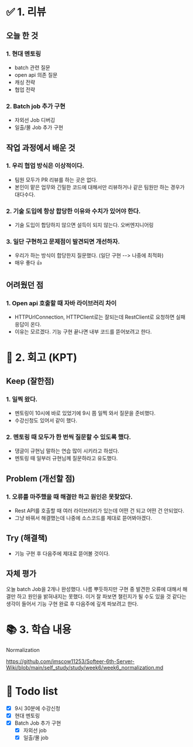 # ✅ 1. 리뷰
## 오늘 한 것
### 1. 현대 멘토링
- batch 관련 질문
- open api 의존 질문
- 캐싱 전략
- 협업 전략

### 2. Batch job 추가 구현
- 자외선 Job 디버깅
- 일출/몰 Job 추가 구현

## 작업 과정에서 배운 것
### 1. 우리 협업 방식은 이상적이다.
- 팀원 모두가 PR 리뷰를 하는 곳은 없다. 
- 본인이 맡은 업무와 긴밀한 코드에 대해서만 리뷰하거나 같은 팀원만 하는 경우가 대다수다. 

### 2. 기술 도입에 항상 합당한 이유와 수치가 있어야 한다. 
- 기술 도입이 합당하지 않으면 설득이 되지 않는다. 오버엔지니어링

### 3. 일단 구현하고 문제점이 발견되면 개선하자. 
- 우리가 하는 방식이 합당한지 질문했다. (일단 구현 --> 나중에 최적화)
- 매우 좋다 👍

## 어려웠던 점
### 1. Open api 호출할 때 자바 라이브러리 차이
- HTTPUrlConnection, HTTPClient로는 잘되는데 RestClient로 요청하면 실패 응답이 온다. 
- 이유는 모르겠다. 기능 구현 끝나면 내부 코드를 뜯어보려고 한다. 

# 🤔 2. 회고 (KPT)
## Keep (잘한점)
### 1. 일찍 왔다. 
- 멘토링이 10시에 바로 있었기에 9시 쯤 일찍 와서 질문을 준비했다. 
- 수강신청도 있어서 같이 했다. 

### 2. 멘토링 때 모두가 한 번씩 질문할 수 있도록 했다. 
- 댕글이 규현님 말하는 연습 많이 시키라고 하셨다. 
- 멘토링 때 일부러 규현님께 질문하라고 유도했다. 

## Problem (개선할 점)
### 1. 오류를 마주했을 때 해결만 하고 원인은 못찾았다. 
- Rest API를 호출할 때 여러 라이브러리가 있는데 어떤 건 되고 어떤 건 안되었다. 
- 그냥 바꿔서 해결했는데 나중에 소스코드를 제대로 뜯어봐야겠다. 

## Try (해결책)
- 기능 구현 후 다음주에 제대로 뜯어볼 것이다. 

## 자체 평가
오늘 batch Job을 2개나 완성했다. 나름 뿌듯하지만 구현 중 발견한 오류에 대해서 
해결만 하고 원인을 밝혀내지는 못했다. 이거 잘 파보면 챌린지가 될 수도 있을 것 같다는 생각이 들어서
기능 구현 완료 후 다음주에 깊게 파보려고 한다. 

# 📚 3. 학습 내용
Normalization

https://github.com/imscow11253/Softeer-6th-Server-Wiki/blob/main/self_study/study/week6/week6_normalization.md

# 💁‍ Todo list
- [x] 9시 30분에 수강신청
- [x] 현대 멘토링
- [x] Batch Job 추가 구현
  - [x] 자외선 job
  - [x] 일출/몰 job